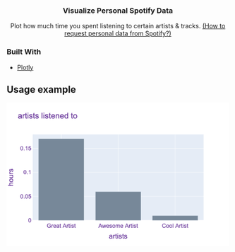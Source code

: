 <p align="center">
  <h3 align="center">Visualize Personal Spotify Data</h3>
  <p align="center">
    Plot how much time you spent listening to certain artists & tracks. <a href="https://support.spotify.com/us/article/data-rights-and-privacy-settings/">(How to request personal data from Spotify?)</a>
    <br />
</p>


### Built With

* [Plotly](https://github.com/plotly)

## Usage example
<span align="center">
<img src="example_plot.png" alt="example">
</span>
